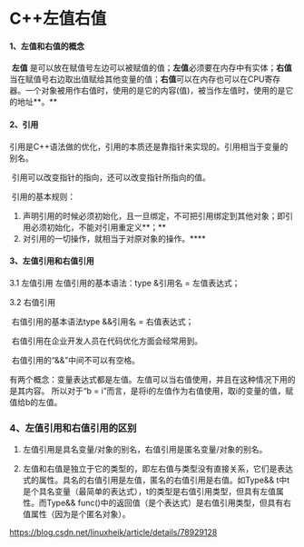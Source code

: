# C++左值右值

#### 1、左值和右值的概念

​     **左值** 是可以放在赋值号左边可以被赋值的值；**左值**必须要在内存中有实体；
​     **右值**当在赋值号右边取出值赋给其他变量的值；**右值**可以在内存也可以在CPU寄存器。
​     一个对象被用作右值时，使用的是它的内容(值)，被当作左值时，使用的是它的地址**。**

#### 2、引用

​    引用是C++语法做的优化，引用的本质还是靠指针来实现的。引用相当于变量的别名。

​    引用可以改变指针的指向，还可以改变指针所指向的值。

​    引用的基本规则：

1. 声明引用的时候必须初始化，且一旦绑定，不可把引用绑定到其他对象；即引用必须初始化，不能对引用重定义**；**
2. 对引用的一切操作，就相当于对原对象的操作。****

#### 3、左值引用和右值引用

  3.1 左值引用
     左值引用的基本语法：type &引用名 = 左值表达式；

  3.2 右值引用

​    右值引用的基本语法type &&引用名 = 右值表达式；

​    右值引用在企业开发人员在代码优化方面会经常用到。

​    右值引用的“&&”中间不可以有空格。



有两个概念：变量表达式都是左值。左值可以当右值使用，并且在这种情况下用的是其内容。
所以对于“b = i”而言，是将i的左值作为右值使用，取i的变量的值，赋值给b的左值。

### 4、左值引用和右值引用的区别

1. 左值引用是具名变量/对象的别名，右值引用是匿名变量/对象的别名。

2. 左值和右值是独立于它的类型的，即左右值与类型没有直接关系，它们是表达式的属性。具名的右值引用是左值，匿名的右值引用是右值。如Type&& t中t是个具名变量（最简单的表达式），t的类型是右值引用类型，但具有左值属性。而Type&& func()中的返回值（是个表达式）是右值引用类型，但具有右值属性（因为是个匿名对象）。

https://blog.csdn.net/linuxheik/article/details/78929128